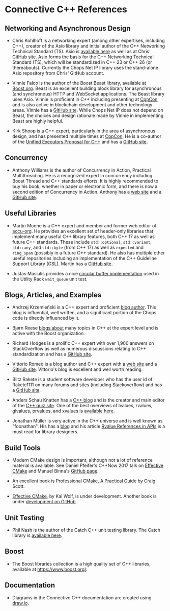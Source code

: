 # Connective C++ References

## Networking and Asynchronous Design

- Chris Kohlhoff is a networking expert (among other expertises, including C++), creator of the Asio library and initial author of the C++ Networking Technical Standard (TS). Asio is [available here](https://think-async.com/) as well as at Chris' [GitHub site](https://github.com/chriskohlhoff/). Asio forms the basis for the C++ Networking Technical Standard (TS), which will be standardized in C++ 23 or C++ 26 (or thereabouts). Currently the Chops Net IP library uses the stand-alone Asio repository from Chris' GitHub account.

- Vinnie Falco is the author of the Boost Beast library, available at [Boost.org](https://www.boost.org/). Beast is an excellent building block library for asynchronous (and synchronous) HTTP and WebSocket applications. The Beast library uses Asio. Vinnie is proficient in C++ including presenting at [CppCon](https://cppcon.org/) and is also active in blockchain development and other technology areas. Vinnie has a [GitHub site](https://github.com/vinniefalco). While Chops Net IP does not depend on Beast, the choices and design rationale made by Vinnie in implementing Beast are highly helpful.

- Kirk Shoop is a C++ expert, particularly in the area of asynchronous design, and has presented multiple times at [CppCon](https://cppcon.org/). He is a co-author of the [Unified Executors Proposal for C++](http://www.open-std.org/jtc1/sc22/wg21/docs/papers/2020/p0443r12.html) and has a [GitHub site](https://github.com/kirkshoop). 

## Concurrency

- Anthony Williams is the author of Concurrency in Action, Practical Multithreading. He is a recognized expert in concurrency including Boost Thread and C++ standards efforts. It is highly recommended to buy his book, whether in paper or electronic form, and there is now a second edition of Concurrency in Action. Anthony has a [web site](http://www.justsoftwaresolutions.co.uk) and a [GitHub site](https://github.com/anthonywilliams). 

## Useful Libraries

- Martin Moene is a C++ expert and member and former web editor of [accu-org](https://github.com/accu-org). He provides an excellent set of header-only libraries that implement many useful C++ library features, both C++ 17 as well as future C++ standards. These include `std::optional`, `std::variant`, `std::any`, and `std::byte` (from C++ 17) as well as `expected` and `ring_span` (possibly in a future C++ standard). He also has multiple other useful repositories including an implementation of the C++ Guideline Support Library (GSL). Martin has a [GitHub site](https://github.com/martinmoene). 

- Justas Masiulis provides a nice [circular buffer implementation](https://github.com/JustasMasiulis/circular_buffer) used in the Utility Rack `wait_queue` unit test.

## Blogs, Articles, and Examples

- Andrzej Krzemieński is a C++ expert and proficient [blog author](https://akrzemi1.wordpress.com/). This blog is influential, well written, and a significant portion of the Chops code is directly influenced by it.

- Bjørn Reese [blogs about](http://breese.github.io/blog/) many topics in C++ at the expert level and is active with the Boost organization. 

- Richard Hodges is a prolific C++ expert with over 1,900 answers on StackOverflow as well as numerous discussions relating to C++ standardization and has a [GitHub site](https://github.com/madmongo1).

- Vittorio Romeo is a blog author and C++ expert with a [web site](https://vittorioromeo.info/) and a [GitHub site](https://github.com/SuperV1234). Vittorio's blog is excellent and well worth reading.

- Blitz Rakete is a student software developer who has the user id of Rakete1111 on many forums and sites (including Stackoverflow) and has a [GitHub site](https://github.com/Rakete1111).

- Anders Schau Knatten has a [C++ blog](https://blog.knatten.org/) and is the creator and main editor of the [C++ quiz site](http://cppquiz.org/). One of the best overviews of lvalues, rvalues, glvalues, prvalues, and xvalues is [available here](https://blog.knatten.org/2018/03/09/lvalues-rvalues-glvalues-prvalues-xvalues-help/).

- Jonathan Müller is very active in the C++ universe and is well known as "foonathan". His has a [blog](https://foonathan.net/) and his article [Rvalue References in APIs](http://foonathan.net/blog/2018/03/26/rvalue-references-api-guidelines.html) is a must read for library designers.

## Build Tools

- Modern CMake design is important, although not a lot of reference material is available. See Daniel Pfeifer's C++Now 2017 talk on [Effective CMake](https://www.youtube.com/watch?v=bsXLMQ6WgIk) and Manuel Binna's [GitHub page](https://gist.github.com/mbinna/c61dbb39bca0e4fb7d1f73b0d66a4fd1).

- An excellent book is [Professional CMake, A Practical Guide](https://crascit.com/professional-cmake/) by Craig Scott.

- [Effective CMake](https://leanpub.com/effective-cmake), by Kai Wolf, is under development. Another book is under [development on GitHub](https://cliutils.gitlab.io/modern-cmake/).


## Unit Testing

- Phil Nash is the author of the Catch C++ unit testing library. The Catch library is [available here](https://github.com/catchorg/Catch2).

## Boost

- The Boost libraries collection is a high quality set of C++ libraries, available at https://www.boost.org/.

## Documentation

- Diagrams in the Connective C++ documentation are created using [draw.io](https://www.draw.io/).

